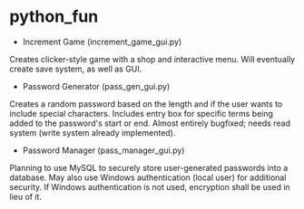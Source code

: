 # python_fun

- Increment Game (increment_game_gui.py)

Creates clicker-style game with a shop and interactive menu.
Will eventually create save system, as well as GUI.

- Password Generator (pass_gen_gui.py)

Creates a random password based on the length and if the user wants to include special characters.
Includes entry box for specific terms being added to the password's start or end.
Almost entirely bugfixed; needs read system (write system already implemented).

- Password Manager (pass_manager_gui.py)

Planning to use MySQL to securely store user-generated passwords into a database. May also use Windows authentication (local user) for additional security. If Windows authentication is not used, encryption shall be used in lieu of it.